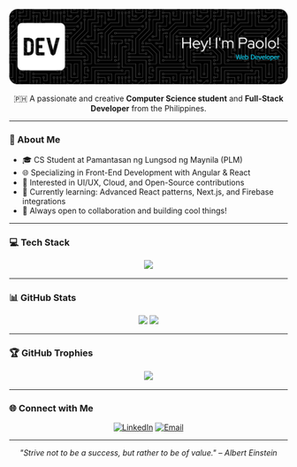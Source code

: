 <img src="https://github.com/CoderTofu/CoderTofu/blob/main/github-header-banner.png">

<p align="center">
  🇵🇭 A passionate and creative <strong>Computer Science student</strong> and <strong>Full-Stack Developer</strong> from the Philippines.
</p>

---

### 🚀 About Me

- 🎓 CS Student at Pamantasan ng Lungsod ng Maynila (PLM)
- 🌐 Specializing in Front-End Development with Angular & React
- 🧠 Interested in UI/UX, Cloud, and Open-Source contributions
- 🌱 Currently learning: Advanced React patterns, Next.js, and Firebase integrations
- 🤝 Always open to collaboration and building cool things!

---

### 💻 Tech Stack

<p align="center">
  <img src="https://skillicons.dev/icons?i=react,angular,nextjs,nodejs,typescript,bootstrap,tailwind,firebase,html,css,js,mysql&perline=6" />
</p>

---

### 📊 GitHub Stats

<p align="center">
  <img src="https://github-readme-stats.vercel.app/api?username=CoderTofu&show_icons=true&theme=radical&hide=issues&count_private=true" height="180" />
  <img src="https://github-readme-stats.vercel.app/api/top-langs/?username=CoderTofu&layout=compact&theme=radical" height="180" />
</p>

---

### 🏆 GitHub Trophies

<p align="center">
  <img src="https://github-profile-trophy.vercel.app/?username=CoderTofu&theme=radical&margin-w=10&no-bg=true" />
</p>

---

### 🌐 Connect with Me

<p align="center">
  <a href="https://www.linkedin.com/in/paolo-dionisio/" target="_blank"><img alt="LinkedIn" src="https://img.shields.io/badge/LinkedIn-0A66C2?style=for-the-badge&logo=linkedin&logoColor=white"/></a>
  <a href="mailto:codertofu@gmail.com"><img alt="Email" src="https://img.shields.io/badge/Email-D14836?style=for-the-badge&logo=gmail&logoColor=white"/></a>
</p>

---

<p align="center">
  <i>"Strive not to be a success, but rather to be of value." – Albert Einstein</i>
</p>
